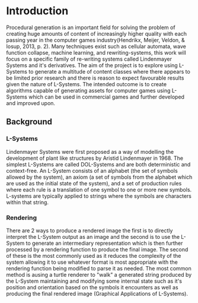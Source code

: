 # Introduction
Procedural generation is an important field for solving the problem of creating huge amounts of content of increasingly higher quality with each passing year in the computer games industry(Hendrikx, Meijer, Veldon, & Iosup, 2013, p. 2). Many techniques exist such as cellular automata, wave function collapse, machine learning, and rewriting-systems, this work will focus on a specific family of re-writing systems called Lindenmayer Systems and it's derivatives. The aim of the project is to explore using L-Systems to generate a multitude of content classes where there appears to be limited prior research and there is reason to expect favourable results given the nature of L-Systems. The intended outcome is to create algorithms capable of generating assets for computer games using L-Systems which can be used in commercial games and further developed and improved upon.

## Background
### L-Systems
Lindenmayer Systems were first proposed as a way of modelling the development of plant like structures by Aristid Lindenmayer in 1968. The simplest L-Systems are called DOL-Systems and are both deterministic and context-free. An L-System consists of an alphabet (the set of symbols allowed by the system), an axiom (a set of symbols from the alphabet which are used as the initial state of the system), and a set of production rules where each rule is a translation of one symbol to one or more new symbols. L-systems are typically applied to strings where the symbols are characters within that string.

### Rendering
There are 2 ways to produce a rendered image the first is to directly interpret the L-System output as an image and the second is to use the L-System to generate an intermediary representation which is then further processed by a rendering function to produce the final image. The second of these is the most commonly used as it reduces the complexity of the system allowing it to use whatever format is most appropriate with the rendering function being modified to parse it as needed. The most common method is ausing a turtle renderer to "walk" a generated string produced by the L-System maintaining and modifying some internal state such as it's position and orientation based on the symbols it encounters as well as producing the final rendered image (Graphical Applications of L-Systems).